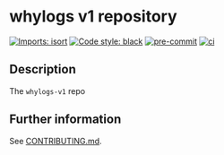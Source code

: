 # whylogs v1 repository

[![Imports: isort](https://img.shields.io/badge/%20imports-isort-%231674b1?style=flat&labelColor=ef8336)](https://pycqa.github.io/isort/)
[![Code style: black](https://img.shields.io/badge/code%20style-black-000000.svg)](https://black.readthedocs.io/en/stable/)
[![pre-commit](https://img.shields.io/badge/pre--commit-enabled-brightgreen?logo=pre-commit&logoColor=white)](https://github.com/pre-commit/pre-commit)
[![ci](https://github.com/whylabs/whylogs-v1/workflows/ci/badge.svg)](https://github.com/whylabs/whylogs-v1/actions/workflows/ci.yml)


## Description

The `whylogs-v1` repo

## Further information

See [CONTRIBUTING.md](.github/CONTRIBUTING.md).

